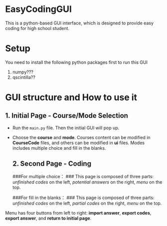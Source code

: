# EasyCodingGUI
This is a python-based GUI interface, which is designed to provide easy coding for high school student.

# Setup
You need to install the following python packages first to run this GUI
1. numpy???
2. qscintilla??
  

# GUI structure and How to use it
  ## 1. Initial Page - Course/Mode Selection
- Run the `main.py` file. Then the initial GUI will pop up.

- Choose the **course** and **mode**. Courses content can be modified in **CourseCode** files, and others can be modified in **ui** files. Modes includes multiple choice and fill in the blanks.


  ## 2. Second Page - Coding 
    ###For multiple choice： ###
This page is composed of three parts: *unfinished codes* on the left, *potential answers* on the right, *menu* on the top.

    ###For  fill in the blanks： ###
This page is composed of three parts: *unfinished codes* on the left, *partial codes* on the right, *menu* on the top.


Menu has four buttons from left to right: **import answer**, **export codes**, **export answer**, and **return to initial page**.
